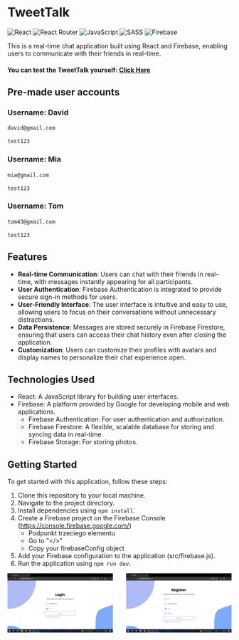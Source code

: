 # TweetTalk
![React](https://img.shields.io/badge/react-%2320232a.svg?style=for-the-badge&logo=react&logoColor=%2361DAFB)
![React Router](https://img.shields.io/badge/React_Router-CA4245?style=for-the-badge&logo=react-router&logoColor=white)
![JavaScript](https://img.shields.io/badge/javascript-%23323330.svg?style=for-the-badge&logo=javascript&logoColor=%23F7DF1E)
![SASS](https://img.shields.io/badge/SASS-hotpink.svg?style=for-the-badge&logo=SASS&logoColor=white)
![Firebase](https://img.shields.io/badge/firebase-%23039BE5.svg?style=for-the-badge&logo=firebase)

This is a real-time chat application built using React and Firebase, enabling users to communicate with their friends in real-time.

#### You can test the TweetTalk yourself: [Click Here](https://tweettalk.netlify.app)

## Pre-made user accounts

### **Username**: David
```
david@gmail.com
``` 
```
test123
```

### **Username**: Mia
```
mia@gmail.com
``` 
```
test123
```

### **Username**: Tom
```
tom43@gmail.com
``` 
```
test123
``` 

## Features

- **Real-time Communication**: Users can chat with their friends in real-time, with messages instantly appearing for all participants.
- **User Authentication**: Firebase Authentication is integrated to provide secure sign-in methods for users.
- **User-Friendly Interface**: The user interface is intuitive and easy to use, allowing users to focus on their conversations without unnecessary distractions.
- **Data Persistence**: Messages are stored securely in Firebase Firestore, ensuring that users can access their chat history even after closing the application.
- **Customization**: Users can customize their profiles with avatars and display names to personalize their chat experience.open.

## Technologies Used

- React: A JavaScript library for building user interfaces.
- Firebase: A platform provided by Google for developing mobile and web applications.
  - Firebase Authentication: For user authentication and authorization.
  - Firebase Firestore: A flexible, scalable database for storing and syncing data in real-time.
  - Firebase Storage: For storing photos.

 ## Getting Started

To get started with this application, follow these steps:

1. Clone this repository to your local machine.
2. Navigate to the project directory.
3. Install dependencies using `npm install`.
4. Create a Firebase project on the Firebase Console (https://console.firebase.google.com/)
   - Podpunkt trzeciego elementu
   - Go to "</>"
   - Copy your firebaseConfig object
5. Add your Firebase configuration to the application (src/firebase.js).
6. Run the application using `npm run dev`.

<img align="left" src="https://github.com/David-Mastalski/TweetTalk/blob/main/demo/demo1.png" alt="TweetTalk Demo" width="47%">
<img align="right" src="https://github.com/David-Mastalski/TweetTalk/blob/main/demo/demo2.png" alt="TweetTalk Demo" width="47%">
